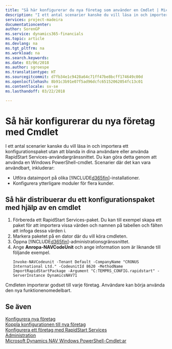 ```yaml
---
title: "Så här konfigurerar du nya företag som använder en Cmdlet | Microsoft Docs"
description: "I ett antal scenarier kanske du vill läsa in och importera ett konfigurationspaket utan att blanda in dina användare eller använda RapidStart Services-användargränssnittet. Du kan göra detta genom att använda en Windows PowerShell-cmdlet."
services: project-madeira
documentationcenter: 
author: SorenGP
ms.service: dynamics365-financials
ms.topic: article
ms.devlang: na
ms.tgt_pltfrm: na
ms.workload: na
ms.search.keywords: 
ms.date: 03/06/2018
ms.author: sgroespe
ms.translationtype: HT
ms.sourcegitcommit: d7fb34e1c9428a64c71ff47be8bcff174649c00d
ms.openlocfilehash: 8b91c3b91e07f5ad96dcfc65152062054fc13c01
ms.contentlocale: sv-se
ms.lasthandoff: 03/22/2018

---
```

# <a name="configure-new-companies-using-a-cmdlet"></a>Så här konfigurerar du nya företag med Cmdlet
I ett antal scenarier kanske du vill läsa in och importera ett konfigurationspaket utan att blanda in dina användare eller använda RapidStart Services-användargränssnittet. Du kan göra detta genom att använda en Windows PowerShell-cmdlet. Scenarier där det kan vara användbart, inkluderar:  

- Utföra dataimport på olika [!INCLUDE[d365fin](includes/d365fin_md.md)]-installationer.
- Konfigurera ytterligare moduler för flera kunder.  

## <a name="to-deploy-a-configuration-package-using-a-cmdlet"></a>Så här distribuerar du ett konfigurationspaket med hjälp av en cmdlet  

1. Förbereda ett RapidStart Services-paket. Du kan till exempel skapa ett paket för att importera vissa värden och namnen på tabellen och fälten att infoga dessa värden i.  
2. Markera paketet på en dator där du vill köra cmdleten.  
3. Öppna [!INCLUDE[d365fin](includes/d365fin_md.md)]-administrationsgränssnittet.  
4. Ange **Anropa-NAVCodeUnit** och ange information som är liknande till följande exempel.  
    ```  
    Invoke-NAVCodeunit -Tenant Default -CompanyName "CRONUS International Ltd." -CodeunitId 8620 -MethodName ImportRapidStartPackage -Argument "C:TEMPRS_CONFIG.rapidstart" -ServerInstance DynamicsNAV71  

    ```
Cmdleten importerar godset till varje företag. Användare kan börja använda den nya funktionenomedelbart.  

## <a name="see-also"></a>Se även  
[Konfigurera nya företag](admin-how-to-configure-new-companies.md)  
[Koppla konfigurationen till nya företag](admin-apply-configuration-to-new-companies.md)  
[Konfigurera ett företag med RapidStart Services](admin-set-up-a-company-with-rapidstart.md)  
[Administration](admin-setup-and-administration.md)  
[Microsoft Dynamics NAV Windows PowerShell-Cmdlet:ar](/dynamics-nav/microsoft-dynamics-nav-windows-powershell-cmdlets)

